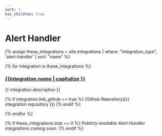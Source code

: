 ```yaml
---
sort: 7
has_children: true
---
```


# Alert Handler

{% assign these_integrations = site.integrations | where: "integration_type", 'alert-handler' | sort: "name" %}

{% for integration in these_integrations %}

<h3 style="display:flex">
    <a href="{{site.baseurl}}{{integration.url}}">{{integration.name | capitalize }}</a>
</h3>

{{ integration.description }}

{% if integration.link_github == true %}
[Github Repository]({{ integration.repository }})
{% endif %}

{% endfor %}

{% if these_integrations.size == 0 %}
_Publicly available Alert Handler integrations coming soon._
{% endif %}

